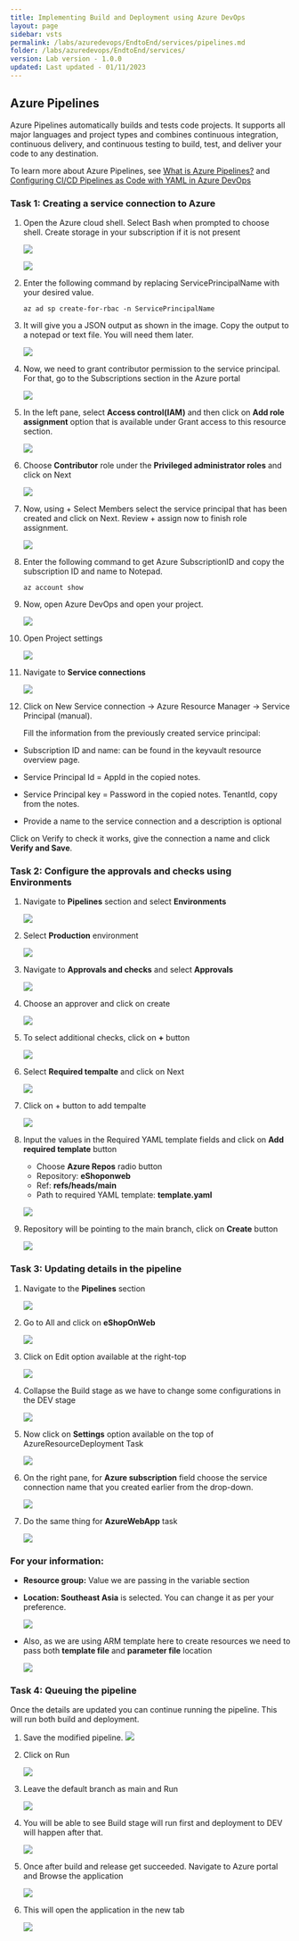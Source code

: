 ```yaml
---
title: Implementing Build and Deployment using Azure DevOps
layout: page
sidebar: vsts
permalink: /labs/azuredevops/EndtoEnd/services/pipelines.md
folder: /labs/azuredevops/EndtoEnd/services/
version: Lab version - 1.0.0
updated: Last updated - 01/11/2023
---
```

<div class="rw-ui-container"></div>

## Azure Pipelines

Azure Pipelines automatically builds and tests code projects. It supports all major languages and project types and combines continuous integration, continuous delivery, and continuous testing to build, test, and deliver your code to any destination.

To learn more about Azure Pipelines, see <a href="https://learn.microsoft.com/en-us/azure/devops/pipelines/get-started/what-is-azure-pipelines?view=azure-devops"><u> What is Azure Pipelines?</u></a> and <a href="https://www.azuredevopslabs.com/labs/azuredevops/yaml/"><u>Configuring CI/CD Pipelines as Code with YAML in Azure DevOps</u></a>

### Task 1: Creating a service connection to Azure

1. Open the Azure cloud shell. Select Bash when prompted to choose shell. Create storage in your subscription if it is not present

    ![](images/pipelines/windows-bash.png)
    
    ![](images/pipelines/create-storage.png)

1. Enter the following command by replacing ServicePrincipalName with your desired value.

    `az ad sp create-for-rbac -n ServicePrincipalName`

1. It will give you a JSON output as shown in the image. Copy the output to a notepad or text file. You will need them later.

    ![](images/pipelines/appdetails.png)

1. Now, we need to grant contributor permission to the service principal. For that, go to the Subscriptions section in the Azure portal

    ![](images/pipelines/subscription.png)

1. In the left pane, select **Access control(IAM)** and then click on **Add role assignment** option that is available under Grant access to this resource section.

    ![](images/pipelines/add-role.png)

1. Choose **Contributor** role under the **Privileged administrator roles** and click on Next

    ![](images/pipelines/contributor.png)

1. Now, using + Select Members select the service principal that has been created and click on Next. Review + assign now to finish role assignment.

    ![](images/pipelines/reviewandassign.png)

1. Enter the following command to get Azure SubscriptionID and copy the subscription ID and name to Notepad.

    `az account show`


1. Now, open Azure DevOps and open your project.

    ![](images/pipelines/project.png)

1. Open Project settings

    ![](images/pipelines/projectsettings.png)

1. Navigate to **Service connections**

    ![](images/pipelines/sc.png)

1. Click on New Service connection -> Azure Resource Manager -> Service Principal (manual).

    Fill the information from the previously created service principal:

- Subscription ID and name: can be found in the keyvault resource overview page.

- Service Principal Id = AppId in the copied notes.

- Service Principal key = Password in the copied notes.
TenantId, copy from the notes.

- Provide a name to the service connection and a description is optional

Click on Verify to check it works, give the connection a name and click **Verify and Save**.

### Task 2: Configure the approvals and checks using Environments

1. Navigate to **Pipelines** section and select **Environments**

    ![](images/pipelines/select_environment.png)

1. Select **Production** environment

    ![](images/pipelines/navigate_production.png)

1. Navigate to **Approvals and checks** and select **Approvals**
    
    ![](images/pipelines/add_approvals.png)

1. Choose an approver and click on create

    ![](images/pipelines/choose_approver.png)

1. To select additional checks, click on **+** button

    ![](images/pipelines/add_additiona_checks.png)

1. Select **Required tempalte** and click on Next

    ![](images/pipelines/choose_require_tempalte.png)

1. Click on + button to add tempalte

    ![](images/pipelines/required_tempalte.png)

1. Input the values in the Required YAML template fields and click on **Add required template** button

    - Choose **Azure Repos** radio button
    - Repository: **eShoponweb**
    - Ref: **refs/heads/main**
    - Path to required YAML template: **template.yaml**

   ![](images/pipelines/input_values.png)

1. Repository will be pointing to the main branch, click on **Create** button

    ![](images/pipelines/click_create.png)



### Task 3: Updating details in the pipeline

1. Navigate to the **Pipelines** section

    ![](images/pipelines/pipelines.png)

1. Go to All and click on **eShopOnWeb**
   
    ![](images/pipelines/pipelines1.png)

1. Click on Edit option available at the right-top
   
    ![](images/pipelines/pipelines2.png)

1. Collapse the Build stage as we have to change some configurations in the DEV stage
   
    ![](images/pipelines/collapse.png)

1. Now click on **Settings** option available on the top of AzureResourceDeployment Task
   
   ![](images/pipelines/tasksettings.png)

1. On the right pane, for **Azure subscription** field choose the service connection name that you created earlier from the drop-down.
   
    ![](images/pipelines/choose-sub.png)

1. Do the same thing for **AzureWebApp** task
   
    ![](images/pipelines/choose-sub2.png)


### For your information:
  - **Resource group:** Value we are passing in the variable section
  - **Location: Southeast Asia** is selected. You can change it as per your preference.

    ![](images/pipelines/observe1.png)

- Also, as we are using ARM template here to create resources we need to pass both **template file** and **parameter file** location  

    ![](images/pipelines/observe2.png)
    


### Task 4: Queuing the pipeline

Once the details are updated you can continue running the pipeline. This will run both build and deployment.

1. Save the modified pipeline.
    ![](images/pipelines/save-pip.png)

1. Click on Run
   
    ![](images/pipelines/run-pip.png)

1. Leave the default branch as main and Run
   
    ![](images/pipelines/run1-pip.png)

1. You will be able to see Build stage will run first and deployment to DEV will happen after that.
   
    ![](images/pipelines/run2-pip.png)

1. Once after build and release get succeeded. Navigate to Azure portal and Browse the application
   
    ![](images/pipelines/browse-app.png)

1. This will open the application in the new tab
   
    ![](images/pipelines/eShop-app.png)

